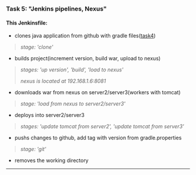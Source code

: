 ### Task 5: "Jenkins pipelines, Nexus" ###
#### This Jenkinsfile: ####
-   clones java application from github with gradle files([task4](https://github.com/Zhdanovich98/EpamLabs/tree/task4))
> *stage: 'clone'*
-   builds project(increment version, build war, upload to nexus)
> *stages: 'up version', 'build', 'load to nexus'*
>
> *nexus is located at 192.168.1.6:8081*
-   downloads war from nexus on server2/server3(workers with tomcat)
> *stage: 'load from nexus to server2/server3'*
-   deploys into server2/server3
> *stages: 'update tomcat from server2', 'update tomcat from server3'*
-   pushs changes to github, add tag with version from gradle.properties
> *stage: 'git'*
-   removes the working directory
---
